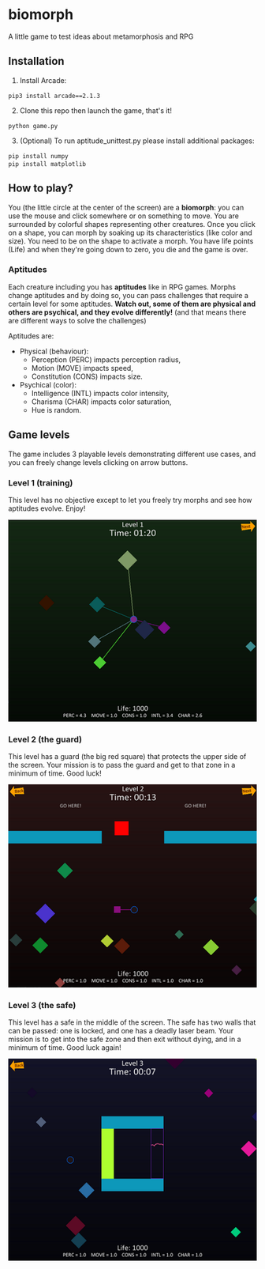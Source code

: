 # biomorph
A little game to test ideas about metamorphosis and RPG

## Installation

1. Install Arcade:
```
pip3 install arcade==2.1.3
```

2. Clone this repo then launch the game, that's it!
```
python game.py
```

3. (Optional) To run aptitude_unittest.py please install additional packages:
```
pip install numpy
pip install matplotlib
```

## How to play?
You (the little circle at the center of the screen) are a **biomorph**: you can use the mouse and click somewhere or on something to move.
You are surrounded by colorful shapes representing other creatures.
Once you click on a shape, you can morph by soaking up its characteristics (like color and size). 
You need to be on the shape to activate a morph.
You have life points (Life) and when they're going down to zero, you die and the game is over. 

### Aptitudes
Each creature including you has **aptitudes** like in RPG games. 
Morphs change aptitudes and by doing so, you can pass challenges that require a certain level for some aptitudes.
**Watch out, some of them are physical and others are psychical, and they evolve differently!** (and that means there are different ways to solve the challenges)

Aptitudes are:
- Physical (behaviour):
    - Perception (PERC) impacts perception radius,
    - Motion (MOVE) impacts speed,
    - Constitution (CONS) impacts size.
- Psychical (color):
    - Intelligence (INTL) impacts color intensity,
    - Charisma (CHAR) impacts color saturation,
    - Hue is random.

## Game levels
The game includes 3 playable levels demonstrating different use cases, and you can freely change levels clicking on arrow buttons.

### Level 1 (training)
This level has no objective except to let you freely try morphs and see how aptitudes evolve. Enjoy!

![](images/biomorph_level1.PNG)

### Level 2 (the guard)
This level has a guard (the big red square) that protects the upper side of the screen. Your mission is to pass the guard and get to that zone in a minimum of time. 
Good luck!

![](images/biomorph_level2.PNG)

### Level 3 (the safe)
This level has a safe in the middle of the screen.
The safe has two walls that can be passed: one is locked, and one has a deadly laser beam.
Your mission is to get into the safe zone and then exit without dying, and in a minimum of time. 
Good luck again!

![](images/biomorph_level3.PNG)
